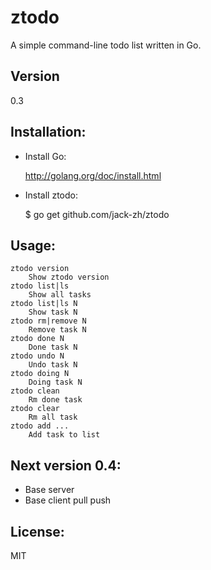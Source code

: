 # ztodo 

A simple command-line todo list written in Go.

## Version

0.3

## Installation:

+ Install Go:
  
  http://golang.org/doc/install.html

+ Install ztodo:
  
  $ go get github.com/jack-zh/ztodo

## Usage:

    ztodo version
        Show ztodo version
    ztodo list|ls
        Show all tasks
    ztodo list|ls N
        Show task N
    ztodo rm|remove N
        Remove task N
    ztodo done N
        Done task N
    ztodo undo N
        Undo task N
    ztodo doing N
        Doing task N
    ztodo clean
        Rm done task
    ztodo clear
        Rm all task
    ztodo add ...
        Add task to list

## Next version 0.4:

+ Base server
+ Base client pull push


## License:

 MIT
